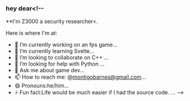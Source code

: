 ### hey dear<!--
**I'm Z3000 a security researcher<.

Here is where I'm at:

- 🔭 I’m currently working on an fps game...
- 🌱 I’m currently learning Svelte...
- 👯 I’m looking to collaborate on C++ ...
- 🤔 I’m looking for help with Python ...
- 💬 Ask me about game dev...
- 📫 How to reach me: @montigobarnes@gmail.com...
- 😄 Pronouns:he/him...
- ⚡ Fun fact:Life would be much easier if I had the source code. ...
-->
